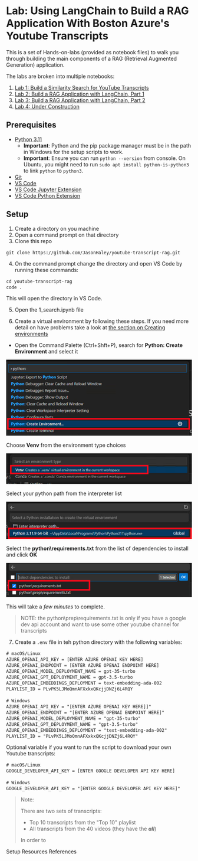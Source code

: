 
# Lab: Using LangChain to Build a RAG Application With Boston Azure's Youtube Transcripts

This is a set of Hands-on-labs (provided as notebook files) to walk you through building the main components of a RAG (Retrieval Augmented Generation) application.

The labs are broken into multiple notebooks:
1. [Lab 1: Build a Similarity Search for YouTube Transcripts](./1_search.ipynb)
1. [Lab 2: Build a RAG Application with LangChain, Part 1](./2_rag.ipynb)
1. [Lab 3: Build a RAG Application with LangChain, Part 2](./3_rag-with-chunking.ipynb)
1. [Lab 4: Under Construction](./4_rag-with-azure-search.ipynb)

## Prerequisites

* [Python 3.11](https://www.python.org/downloads/)
  * **Important**: Python and the pip package manager must be in the path in Windows for the setup scripts to work.
  * **Important**: Ensure you can run `python --version` from console. On Ubuntu, you might need to run `sudo apt install python-is-python3` to link `python` to `python3`.
* [Git](https://git-scm.com/downloads)
* [VS Code](https://code.visualstudio.com/download)
* [VS Code Jupyter Extension](https://marketplace.visualstudio.com/items?itemName=ms-toolsai.jupyter)
* [VS Code Python Extension](https://marketplace.visualstudio.com/items?itemName=ms-python.python)

## Setup
1. Create a directory on you machine
1. Open a command prompt on that directory
1. Clone this repo 

```code
git clone https://github.com/JasonHaley/youtube-transcript-rag.git
```

4. On the command prompt change the directory and open VS Code by running these commands:
```code
cd youtube-transcript-rag
code .
``` 

This will open the directory in VS Code. 

5. Open the 1_search.ipynb file

6. Create a virtual environment by following these steps. If you need more detail on have problems take a look at [the section on Creating environments](https://code.visualstudio.com/docs/python/environments)

* Open the Command Palette (Ctrl+Shft+P), search for **Python: Create Environment** and select it

![Create Environment](./images/create-environment.jpg)

Choose **Venv** from the environment type choices

![Venv](./images/venv.jpg)

Select your python path from the interpreter list

![Interpreter](./images/interpreter.jpg)

Select the **python\requirements.txt** from the list of dependencies to install and click **OK**

![Requirements](./images/requirement-txt.jpg)

This will take a *few minutes* to complete.

> NOTE: the python\prep\requirements.txt is only if you have a google dev api account and want to use some other youtube channel for transcripts

7. Create a `.env` file in teh python directory with the following variables:

```code
# macOS/Linux
AZURE_OPENAI_API_KEY = [ENTER AZURE OPENAI KEY HERE]
AZURE_OPENAI_ENDPOINT = [ENTER AZURE OPENAI ENDPOINT HERE]
AZURE_OPENAI_MODEL_DEPLOYMENT_NAME = gpt-35-turbo
AZURE_OPENAI_GPT_DEPLOYMENT_NAME = gpt-3.5-turbo
AZURE_OPENAI_EMBEDDINGS_DEPLOYMENT = text-embedding-ada-002
PLAYLIST_ID = PLvPK5LJMoQmnAFXxkxQKcjjDNZj6L4RQY

# Windows
AZURE_OPENAI_API_KEY = "[ENTER AZURE OPENAI KEY HERE]]"
AZURE_OPENAI_ENDPOINT = "[ENTER AZURE OPENAI ENDPOINT HERE]"
AZURE_OPENAI_MODEL_DEPLOYMENT_NAME = "gpt-35-turbo"
AZURE_OPENAI_GPT_DEPLOYMENT_NAME = "gpt-3.5-turbo"
AZURE_OPENAI_EMBEDDINGS_DEPLOYMENT = "text-embedding-ada-002"
PLAYLIST_ID = "PLvPK5LJMoQmnAFXxkxQKcjjDNZj6L4RQY"
```

Optional variable if you want to run the script to download your own Youtube transcripts:

```code
# macOS/Linux
GOOGLE_DEVELOPER_API_KEY = [ENTER GOOGLE DEVELOPER API KEY HERE]

# Windows
GOOGLE_DEVELOPER_API_KEY = "[ENTER GOOGLE DEVELOPER API KEY HERE]"
```



> Note: 
>
> There are two sets of transcripts:
> * Top 10 transcripts from the "Top 10" playlist
> * All transcripts from the 40 videos (they have the **_all_**)
>
> In order to 

Setup
Resources
References